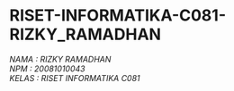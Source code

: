 # RISET-INFORMATIKA-C081-RIZKY_RAMADHAN
<i/>
 NAMA  : RIZKY RAMADHAN  <br> 
 NPM   : 20081010043 <br>
 KELAS : RISET INFORMATIKA C081 <br>
 
